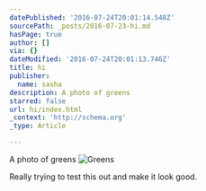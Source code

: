 ```yaml
---
datePublished: '2016-07-24T20:01:14.548Z'
sourcePath: _posts/2016-07-23-hi.md
hasPage: true
author: []
via: {}
dateModified: '2016-07-24T20:01:13.746Z'
title: hi
publisher:
  name: sasha
description: A photo of greens
starred: false
url: hi/index.html
_context: 'http://schema.org'
_type: Article

---
```

A photo of greens
![Greens](https://s3-us-west-2.amazonaws.com/the-grid-img/p/7a600139141671b7351e8b80db2e878ce3203fb3.jpg)

Really trying to test this out and make it look good.